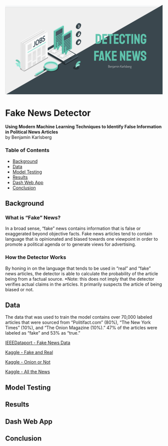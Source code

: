 ![](images/title_image.png)

# Fake News Detector
**Using Modern Machine Learning Techniques to Identify False Information in Political News Articles**<br>
by Benjamin Karlsberg<br>

### Table of Contents

* [Background](#background)
* [Data](#data)
* [Model Testing](#models)
* [Results](#results)
* [Dash Web App](#app)
* [Conclusion](#conclusion)

<a name="background"></a>
## Background

### What is “Fake” News?
In a broad sense, “fake” news contains information that is false or exaggerated beyond objective facts. Fake news articles tend to contain language that is opinionated and biased towards one viewpoint in order to promote a political agenda or to generate views for advertising.

### How the Detector Works
By honing in on the language that tends to be used in “real” and “fake” news articles, the detector is able to calculate the probability of the article being from a factual source. 
*Note: this does not imply that the detector verifies actual claims in the articles. It primarily suspects the article of being biased or not.

<a name="data"></a>
## Data

The data that was used to train the model contains over 70,000 labeled articles that were sourced from “Politifact.com” (80%), “The New York Times” (10%), and “The Onion Magazine (10%).” 47% of the articles were labeled as “fake” and 53% as “true.”

[IEEEDataport - Fake News Data](https://ieee-dataport.org/documents/fake-news-data)

[Kaggle - Fake and Real](https://www.kaggle.com/clmentbisaillon/fake-and-real-news-dataset?select=True.csv)

[Kaggle - Onion or Not](https://www.kaggle.com/chrisfilo/onion-or-not?select=OnionOrNot.csv)

[Kaggle - All the News](https://www.kaggle.com/snapcrack/all-the-news?select=articles1.csv)

<a name="models"></a>
## Model Testing

<a name="results"></a>
## Results

<a name="app"></a>
## Dash Web App

<a name="conclusion"></a>
## Conclusion
